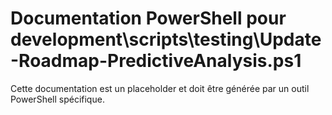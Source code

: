 # Documentation PowerShell pour development\scripts\testing\Update-Roadmap-PredictiveAnalysis.ps1

Cette documentation est un placeholder et doit être générée par un outil PowerShell spécifique.
